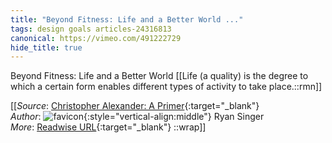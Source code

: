```yaml
---
title: "Beyond Fitness: Life and a Better World ..."
tags: design goals articles-24316813
canonical: https://vimeo.com/491222729
hide_title: true
---
```


Beyond Fitness: Life and a Better World
[[Life (a quality) is the degree to which a certain form enables different types of activity to take place.::rmn]]


[[_Source_: [Christopher Alexander: A Primer](https://vimeo.com/491222729){:target="_blank"}<br>
_Author_: ![favicon](https://s2.googleusercontent.com/s2/favicons?domain=vimeo.com){:style="vertical-align:middle"} Ryan Singer<br>
_More_: [Readwise URL](https://readwise.io/open/475073924){:target="_blank"}
::wrap]]